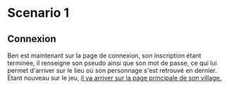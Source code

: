 # Scenario 1

## Connexion

Ben est maintenant sur la page de connexion, son inscription étant terminée, il renseigne son pseudo ainsi que son mot de passe, ce qui lui permet d'arriver sur le lieu où son personnage s'est retrouvé en dernier. Étant nouveau sur le jeu, [il va arriver sur la page principale de son village.](../../Dynamic/Scenario_1/village.scenario.md)